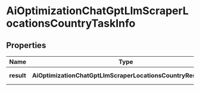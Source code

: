 # AiOptimizationChatGptLlmScraperLocationsCountryTaskInfo

## Properties

| Name | Type | Description | Notes |
|------------ | ------------- | ------------- | -------------|
**result** | **AiOptimizationChatGptLlmScraperLocationsCountryResultInfo[]** | array of results |[optional]|